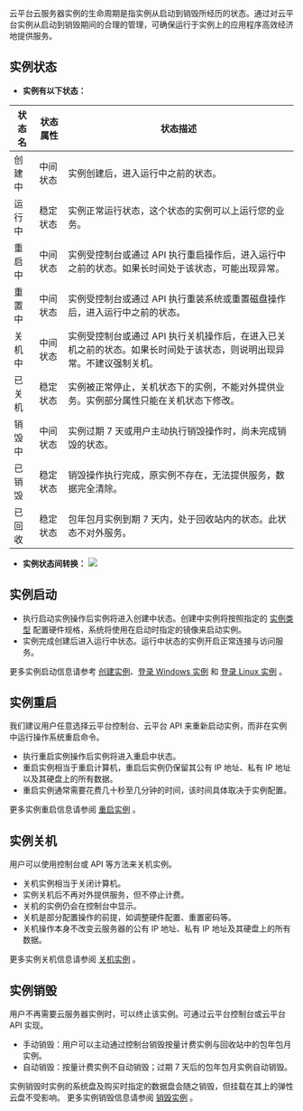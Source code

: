 云平台云服务器实例的生命周期是指实例从启动到销毁所经历的状态。通过对云平台实例从启动到销毁期间的合理的管理，可确保运行于实例上的应用程序高效经济地提供服务。

## 实例状态

- **实例有以下状态：**

| 状态名  | 	状态属性  | 状态描述  |
| ------ | ------ | ------ |
| 创建中  | 中间状态  | 实例创建后，进入运行中之前的状态。  |
| 运行中  | 稳定状态  | 实例正常运行状态，这个状态的实例可以上运行您的业务。  |
| 重启中  | 中间状态  | 实例受控制台或通过 API 执行重启操作后，进入运行中之前的状态。如果长时间处于该状态，可能出现异常。  |
| 重置中  | 中间状态  | 实例受控制台或通过 API 执行重装系统或重置磁盘操作后，进入运行中之前的状态。  |
| 关机中  | 中间状态  | 实例受控制台或通过 API 执行关机操作后，在进入已关机之前的状态。如果长时间处于该状态，则说明出现异常。不建议强制关机。  |
| 已关机  | 稳定状态  | 实例被正常停止，关机状态下的实例，不能对外提供业务。实例部分属性只能在关机状态下修改。  |
| 销毁中  | 中间状态  | 实例过期 7 天或用户主动执行销毁操作时，尚未完成销毁的状态。  |
| 已销毁  | 稳定状态  | 销毁操作执行完成，原实例不存在，无法提供服务，数据完全清除。  |
| 已回收  | 稳定状态  | 包年包月实例到期 7 天内，处于回收站内的状态。此状态不对外服务。  |

- **实例状态间转换：**
![](//mc.qcloudimg.com/static/img/551771757a0419084585ccbfad776d86/image.png)

## 实例启动
 - 执行启动实例操作后实例将进入创建中状态。创建中实例将按照指定的 [实例类型](/document/product/213/7153) 配置硬件规格，系统将使用在启动时指定的镜像来启动实例。
 - 实例完成创建后进入运行中状态。运行中状态的实例开启正常连接与访问服务。

更多实例启动信息请参考 [创建实例](/doc/product/213/4855)、[登录 Windows 实例](/doc/product/213/5435) 和 [登录 Linux 实例](/doc/product/213/5436) 。

## 实例重启
我们建议用户任意选择云平台控制台、云平台 API 来重新启动实例，而非在实例中运行操作系统重启命令。
 - 执行重启实例操作后实例将进入重启中状态。
 - 重启实例相当于重启计算机，重启后实例仍保留其公有 IP 地址、私有 IP 地址以及其硬盘上的所有数据。
 - 重启实例通常需要花费几十秒至几分钟的时间，该时间具体取决于实例配置。

更多实例重启信息请参阅 [重启实例](/doc/product/213/4928) 。

## 实例关机
用户可以使用控制台或 API 等方法来关机实例。
 - 关机实例相当于关闭计算机。
 - 实例关机后不再对外提供服务，但不停止计费。
 - 关机的实例仍会在控制台中显示。
 - 关机是部分配置操作的前提，如调整硬件配置、重置密码等。
 - 关机操作本身不改变云服务器的公有 IP 地址、私有 IP 地址及其硬盘上的所有数据。
 
更多实例关机信息请参阅 [关机实例](/doc/product/213/4929) 。

## 实例销毁
用户不再需要云服务器实例时，可以终止该实例。可通过云平台控制台或云平台 API 实现。

- 手动销毁：用户可以主动通过控制台销毁按量计费实例与回收站中的包年包月实例。
- 自动销毁：按量计费实例不自动销毁；过期 7 天后的包年包月实例自动销毁。

实例销毁时实例的系统盘及购买时指定的数据盘会随之销毁，但挂载在其上的弹性云盘不受影响。
更多实例销毁信息请参阅 [销毁实例](/doc/product/213/4930) 。